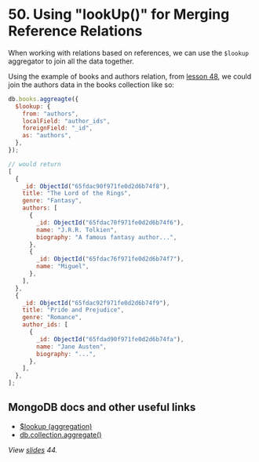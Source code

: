# 50. Using "lookUp()" for Merging Reference Relations

When working with relations based on references, we can use the `$lookup` aggregator to join all the data together.

Using the example of books and authors relation, from [lesson 48](./48.%20Many%20To%20Many%20-%20Using%20References.md), we could join the authors data in the books collection like so:

```javascript
db.books.aggreagte({
  $lookup: {
    from: "authors",
    localField: "author_ids",
    foreignField: "_id",
    as: "authors",
  },
});

// would return
[
  {
    _id: ObjectId("65fdac90f971fe0d2d6b74f8"),
    title: "The Lord of the Rings",
    genre: "Fantasy",
    authors: [
      {
        _id: ObjectId("65fdac70f971fe0d2d6b74f6"),
        name: "J.R.R. Tolkien",
        biography: "A famous fantasy author...",
      },
      {
        _id: ObjectId("65fdac76f971fe0d2d6b74f7"),
        name: "Miguel",
      },
    ],
  },
  {
    _id: ObjectId("65fdac92f971fe0d2d6b74f9"),
    title: "Pride and Prejudice",
    genre: "Romance",
    author_ids: [
      {
        _id: ObjectId("65fdad90f971fe0d2d6b74fa"),
        name: "Jane Austen",
        biography: "...",
      },
    ],
  },
];
```

## MongoDB docs and other useful links

- [$lookup (aggregation)](https://www.mongodb.com/docs/manual/reference/operator/aggregation/lookup/)
- [db.collection.aggregate()](https://www.mongodb.com/docs/manual/reference/method/db.collection.aggregate/)

_View [slides](../slides.pdf) 44._
